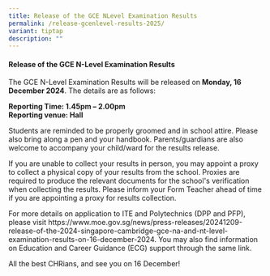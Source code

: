 ```yaml
---
title: Release of the GCE NLevel Examination Results
permalink: /release-gcenlevel-results-2025/
variant: tiptap
description: ""
---
```

<h4><strong>Release of the GCE N-Level Examination Results</strong></h4>
<p>The GCE N-Level Examination Results will be released on<strong> Monday, 16 December 2024</strong>.
The details are as follows:</p>
<p><strong>Reporting Time: 1.45pm – 2.00pm</strong>
<br><strong>Reporting venue: Hall</strong>
</p>
<p>Students are reminded to be properly groomed and in school attire. Please
also bring along a pen and your handbook. Parents/guardians are also welcome
to accompany your child/ward for the results release.</p>
<p>If you are unable to collect your results in person, you may appoint a
proxy to collect a physical copy of your results from the school. Proxies
are required to produce the relevant documents for the school's verification
when collecting the results. Please inform your Form Teacher ahead of time
if you are appointing a proxy for results collection.</p>
<p>For more details on application to ITE and Polytechnics (DPP and PFP),
please visit <a rel="noopener noreferrer nofollow" target="_blank">https://www.moe.gov.sg/news/press-releases/20241209-release-of-the-2024-singapore-cambridge-gce-na-and-nt-level-examination-results-on-16-december-2024</a>.
You may also find information on Education and Career Guidance (ECG) support
through the same link.</p>
<p>All the best CHRians, and see you on 16 December!</p>
